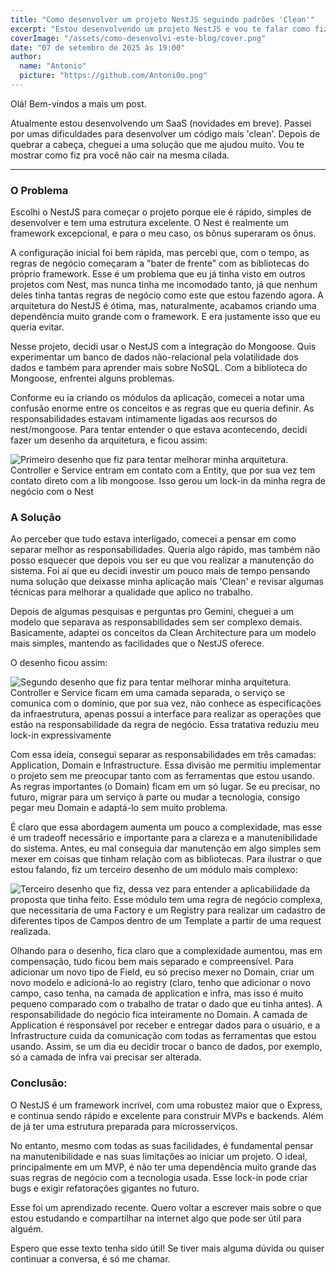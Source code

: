 ```yaml
---
title: "Como desenvolver um projeto NestJS seguindo padrões 'Clean'"
excerpt: "Estou desenvolvendo um projeto NestJS e vou te falar como fiz pra deixá-lo mais 'Clean'"
coverImage: "/assets/como-desenvolvi-este-blog/cover.png"
date: "07 de setembro de 2025 às 19:00"
author:
  name: "Antonio"
  picture: "https://github.com/Antoni0o.png"
---
```


Olá! Bem-vindos a mais um post.

Atualmente estou desenvolvendo um SaaS (novidades em breve). Passei por umas dificuldades para desenvolver um código mais 'clean'. Depois de quebrar a cabeça, cheguei a uma solução que me ajudou muito. Vou te mostrar como fiz pra você não cair na mesma cilada.

---

### O Problema

Escolhi o NestJS para começar o projeto porque ele é rápido, simples de desenvolver e tem uma estrutura excelente. O Nest é realmente um framework excepcional, e para o meu caso, os bônus superaram os ônus.

A configuração inicial foi bem rápida, mas percebi que, com o tempo, as regras de negócio começaram a "bater de frente" com as bibliotecas do próprio framework. Esse é um problema que eu já tinha visto em outros projetos com Nest, mas nunca tinha me incomodado tanto, já que nenhum deles tinha tantas regras de negócio como este que estou fazendo agora. A arquitetura do NestJS é ótima, mas, naturalmente, acabamos criando uma dependência muito grande com o framework. E era justamente isso que eu queria evitar.

Nesse projeto, decidi usar o NestJS com a integração do Mongoose. Quis experimentar um banco de dados não-relacional pela volatilidade dos dados e também para aprender mais sobre NoSQL. Com a biblioteca do Mongoose, enfrentei alguns problemas.

Conforme eu ia criando os módulos da aplicação, comecei a notar uma confusão enorme entre os conceitos e as regras que eu queria definir. As responsabilidades estavam intimamente ligadas aos recursos do nest/mongoose. Para tentar entender o que estava acontecendo, decidi fazer um desenho da arquitetura, e ficou assim:

![Primeiro desenho que fiz para tentar melhorar minha arquitetura. Controller e Service entram em contato com a Entity, que por sua vez tem contato direto com a lib mongoose. Isso gerou um lock-in da minha regra de negócio com o Nest](/assets/projetos-nest-clean/primeiro-desenho.png)

### A Solução

Ao perceber que tudo estava interligado, comecei a pensar em como separar melhor as responsabilidades. Queria algo rápido, mas também não posso esquecer que depois vou ser eu que vou realizar a manutenção do sistema. Foi aí que eu decidi investir um pouco mais de tempo pensando numa solução que deixasse minha aplicação mais 'Clean' e revisar algumas técnicas para melhorar a qualidade que aplico no trabalho.

Depois de algumas pesquisas e perguntas pro Gemini, cheguei a um modelo que separava as responsabilidades sem ser complexo demais. Basicamente, adaptei os conceitos da Clean Architecture para um modelo mais simples, mantendo as facilidades que o NestJS oferece.

O desenho ficou assim:

![Segundo desenho que fiz para tentar melhorar minha arquitetura. Controller e Service ficam em uma camada separada, o serviço se comunica com o domínio, que por sua vez, não conhece as especificações da infraestrutura, apenas possui a interface para realizar as operações que estão na responsabilidade da regra de negócio. Essa tratativa reduziu meu lock-in expressivamente](/assets/projetos-nest-clean/segundo-desenho.png)

Com essa ideia, consegui separar as responsabilidades em três camadas: Application, Domain e Infrastructure. Essa divisão me permitiu implementar o projeto sem me preocupar tanto com as ferramentas que estou usando. As regras importantes (o Domain) ficam em um só lugar. Se eu precisar, no futuro, migrar para um serviço à parte ou mudar a tecnologia, consigo pegar meu Domain e adaptá-lo sem muito problema.

É claro que essa abordagem aumenta um pouco a complexidade, mas esse é um tradeoff necessário e importante para a clareza e a manutenibilidade do sistema. Antes, eu mal conseguia dar manutenção em algo simples sem mexer em coisas que tinham relação com as bibliotecas. Para ilustrar o que estou falando, fiz um terceiro desenho de um módulo mais complexo:

![Terceiro desenho que fiz, dessa vez para entender a aplicabilidade da proposta que tinha feito. Esse módulo tem uma regra de negócio complexa, que necessitaria de uma Factory e um Registry para realizar um cadastro de diferentes tipos de Campos dentro de um Template a partir de uma request realizada.](/assets/projetos-nest-clean/terceiro-desenho.png)

Olhando para o desenho, fica claro que a complexidade aumentou, mas em compensação, tudo ficou bem mais separado e compreensível. Para adicionar um novo tipo de Field, eu só preciso mexer no Domain, criar um novo modelo e adicioná-lo ao registry (claro, tenho que adicionar o novo campo, caso tenha, na camada de application e infra, mas isso é muito pequeno comparado com o trabalho de tratar o dado que eu tinha antes). A responsabilidade do negócio fica inteiramente no Domain. A camada de Application é responsável por receber e entregar dados para o usuário, e a Infrastructure cuida da comunicação com todas as ferramentas que estou usando. Assim, se um dia eu decidir trocar o banco de dados, por exemplo, só a camada de infra vai precisar ser alterada.

### Conclusão:

O NestJS é um framework incrível, com uma robustez maior que o Express, e continua sendo rápido e excelente para construir MVPs e backends. Além de já ter uma estrutura preparada para microsserviços.

No entanto, mesmo com todas as suas facilidades, é fundamental pensar na manutenibilidade e nas suas limitações ao iniciar um projeto. O ideal, principalmente em um MVP, é não ter uma dependência muito grande das suas regras de negócio com a tecnologia usada. Esse lock-in pode criar bugs e exigir refatorações gigantes no futuro.

Esse foi um aprendizado recente. Quero voltar a escrever mais sobre o que estou estudando e compartilhar na internet algo que pode ser útil para alguém.

Espero que esse texto tenha sido útil! Se tiver mais alguma dúvida ou quiser continuar a conversa, é só me chamar.
